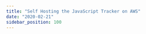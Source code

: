 ```yaml
---
title: "Self Hosting the JavaScript Tracker on AWS"
date: "2020-02-21"
sidebar_position: 100
---
```



